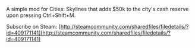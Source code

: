A simple mod for Cities: Skylines that adds $50k to the city's cash reserve upon pressing Ctrl+Shift+M.

Subscribe on Steam: [http://steamcommunity.com/sharedfiles/filedetails/?id=409171141](http://steamcommunity.com/sharedfiles/filedetails/?id=409171141)
